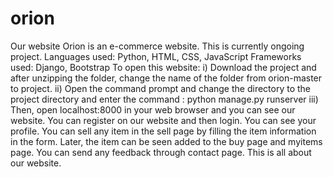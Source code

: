 # orion
Our website Orion is an e-commerce website. This is currently ongoing project. 
Languages used: Python, HTML, CSS, JavaScript
Frameworks used: Django, Bootstrap
To open this website:
i) Download the project and after unzipping the folder, change the name of the folder from orion-master to project.
ii) Open the command prompt and change the directory to the project directory and enter the command : python manage.py runserver
iii) Then, open localhost:8000 in your web browser and you can see our website.
You can register on our website and then login.
You can see your profile.
You can sell any item in the sell page by filling the item information in the form. Later, the item can be seen added to the buy page and myitems page.
You can send any feedback through contact page.
This is all about our website.
